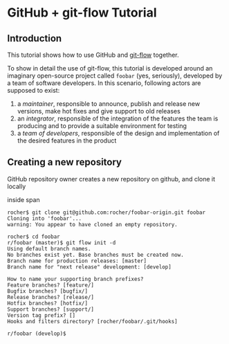 <!--*- mardown-mode, auto-fill, flyspell -*-->

# GitHub + git-flow Tutorial

## Introduction
This tutorial shows how to use GitHub
and [git-flow](https://github.com/petervanderdoes/gitflow-avh) together.

To show in detail the use of git-flow, this tutorial is developed around an
imaginary open-source project called `foobar` (yes, seriously), developed by a
team of software developers. In this scenario, following actors are supposed to
exist:

  1. a *maintainer*, responsible to announce, publish and release new versions,
     make hot fixes and give support to old releases
  2. an *integrator*, responsible of the integration of the features the team is
     producing and to provide a suitable environment for testing
  3. a *team of developers*, responsible of the design and implementation of the
     desired features in the product

## Creating a new repository
GitHub repository owner creates a new repository on github, and clone it locally

<span id="mySpan">inside span</span>

```{shell}
rocher$ git clone git@github.com:rocher/foobar-origin.git foobar
Cloning into 'foobar'...
warning: You appear to have cloned an empty repository.

rocher$ cd foobar
r/foobar (master)$ git flow init -d
Using default branch names.
No branches exist yet. Base branches must be created now.
Branch name for production releases: [master]
Branch name for "next release" development: [develop]

How to name your supporting branch prefixes?
Feature branches? [feature/]
Bugfix branches? [bugfix/]
Release branches? [release/]
Hotfix branches? [hotfix/]
Support branches? [support/]
Version tag prefix? []
Hooks and filters directory? [rocher/foobar/.git/hooks]

r/foobar (develop)$
```
